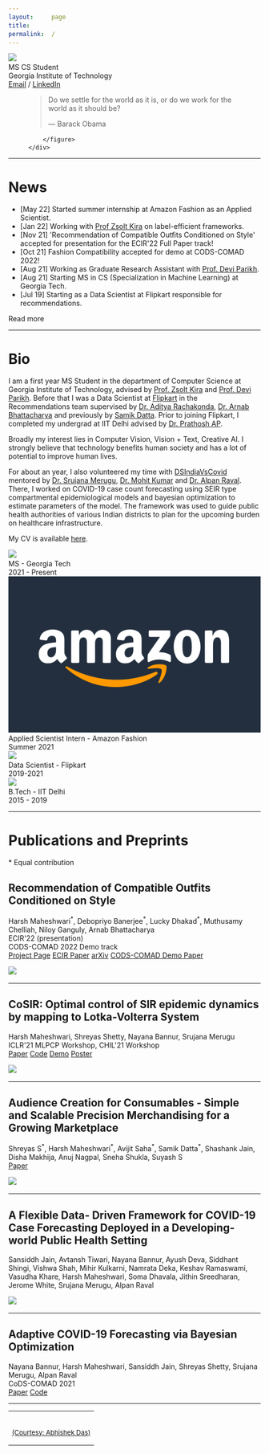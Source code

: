 ```yaml
---
layout:     page
title:
permalink:  /
---
```


<div class="row">
    <div class="col-sm-6 col-xs-12">
        <img src="/images/profile.jpeg">
    </div>
    <div class="col-sm-6 col-xs-12" style="margin-bottom: 0;">
        MS CS Student<br>
        Georgia Institute of Technology<br>
        <a target="_blank" href="mailto:harshm121@gmail.com">Email</a> / <a target="_blank" href="https://www.linkedin.com/in/harsh-maheshwari-650039110/">LinkedIn</a>
        <br>
        <figure>
            <blockquote cite="https://www.goodreads.com/quotes/9570805-the-choice-as-he-saw-it-was-this-you-give">
                <p>Do we settle for the world as it is, or do we work for the world as it should be?</p>
                <figcaption>— Barack Obama</figcaption>
            </blockquote>
            
        </figure>
    </div>
</div>
<hr>

<a name="/news"></a>

# News
- [May 22] Started summer internship at Amazon Fashion as an Applied Scientist.
- [Jan 22] Working with [Prof Zsolt Kira](https://faculty.cc.gatech.edu/~zk15/) on label-efficient frameworks. 
- [Nov 21] 'Recommendation of Compatible Outfits Conditioned on Style' accepted for presentation for the ECIR'22 Full Paper track!
- [Oct 21] Fashion Compatibility accepted for demo at CODS-COMAD 2022!
- [Aug 21] Working as Graduate Research Assistant with [Prof. Devi Parikh](https://www.cc.gatech.edu/~parikh/).
- [Aug 21] Starting MS in CS (Specialization in Machine Learning) at Georgia Tech.
- [Jul 19] Starting as a Data Scientist at Flipkart responsible for recommendations. 
<div id="read-more-button">
    <a nohref>Read more</a>
    
</div>

<hr>

<a name="/bio"></a>

# Bio

I am a first year MS Student in the department of Computer Science at Georgia Institute of Technology, advised by [Prof. Zsolt Kira](https://faculty.cc.gatech.edu/~zk15/) and [Prof. Devi Parikh](https://www.cc.gatech.edu/~parikh/). Before that I was a Data Scientist at [Flipkart](https://www.flipkart.com/) in the Recommendations team supervised by [Dr. Aditya Rachakonda](https://in.linkedin.com/in/adityarachakonda), [Dr. Arnab Bhattacharya](https://www.linkedin.com/in/arnab-bhattacharya-26383573) and previously by [Samik Datta](https://www.linkedin.com/in/samik-datta-7b2a927a/). Prior to joining Flipkart, I completed my undergrad at IIT Delhi advised by [Dr. Prathosh AP](https://sites.google.com/view/prathosh). 

Broadly my interest lies in Computer Vision, Vision + Text, Creative AI. I strongly believe that technology benefits human society and has a lot of potential to improve human lives.

For about an year, I also volunteered my time with [DSIndiaVsCovid](http://dsindiavscovid.org/) mentored by [Dr. Srujana Merugu](https://www.linkedin.com/in/srujana-merugu-a7243819/), [Dr. Mohit Kumar](https://www.linkedin.com/in/mohitkum/) and [Dr. Alpan Raval](https://www.linkedin.com/in/alpan-raval-36219a2/). There, I worked on COVID-19 case count forecasting using SEIR type compartmental epidemiological models and bayesian optimization to estimate parameters of the model. The framework was used to guide public health authorities of various Indian districts to plan for the upcoming burden on healthcare infrastructure. 

My CV is available [here](https://harshm121.github.io/PDFs/HarshMaheshwari_CV.pdf).

<div class="row" id="timeline-logos">
    <div class="col-xs-3">
        <div class="logo-wrap">
            <span class="helper"></span>
            <a target="_blank" href="//gatech.edu"><img src="/images/logos/gatech.jpeg"></a>
        </div>
        <div class="logo-desc">
            MS -  Georgia Tech<br>
            2021 - Present
        </div>
    </div>
    <div class="col-xs-3">
        <div class="logo-wrap">
            <span class="helper"></span>
            <a href="//amazon.com"><img src="/images/logos/amazon.png"></a>
        </div>
        <div class="logo-desc">
            Applied Scientist Intern - Amazon Fashion<br>
            Summer 2021
        </div>
    </div>
    <div class="col-xs-3">
        <div class="logo-wrap">
            <span class="helper"></span>
            <a href="//flipkart.com"><img src="/images/logos/flipkart.jpeg"></a>
        </div>
        <div class="logo-desc">
            Data Scientist - Flipkart<br>
            2019-2021
        </div>
    </div>
    <div class="col-xs-3">
        <div class="logo-wrap">
            <span class="helper"></span>
            <a href="//iitd.ac.in"><img src="/images/logos/iitd.png"></a>
        </div>
        <div class="logo-desc">
            B.Tech - IIT Delhi<br>
            2015 - 2019
        </div>
    </div>
</div>

---

<a name="/publications"></a>

# Publications and Preprints
<p>* Equal contribution</p>
<a name="satco"></a>
<h2 class="pubt">Recommendation of Compatible Outfits Conditioned on Style</h2>
<p class="pubd">
    <span class="authors">Harsh Maheshwari<sup>*</sup>, Debopriyo Banerjee<sup>*</sup>, Lucky Dhakad<sup>*</sup>, Muthusamy Chelliah, Niloy Ganguly, Arnab Bhattacharya </span><br>
    <span class="conf">ECIR'22 (presentation)</span><br>
    <span class="conf"> CODS-COMAD 2022 Demo track</span><br>
    <span class="links">
        <a target="_blank" href="https://harshm121.github.io/project_pages/satco_rec.html">Project Page</a>
        <a target="_blank" href="https://link.springer.com/chapter/10.1007/978-3-030-99736-6_3">ECIR Paper</a>
        <a target="_blank" href="https://arxiv.org/pdf/2203.16161.pdf">arXiv</a>
        <a target="_blank" href="https://harshm121.github.io/PDFs/satco_cods_paper.pdf">CODS-COMAD Demo Paper</a>
    </span>
   
</p>
<img src="/images/satcogen/satcogen.png">
<hr>

<a name="/cosir"></a>
<h2 class="pubt">CoSIR: Optimal control of SIR epidemic dynamics by mapping to Lotka-Volterra System</h2>
<p class="pubd">
    <span class="authors">Harsh Maheshwari, Shreyas Shetty, Nayana Bannur, Srujana Merugu</span><br>
    <span class="conf">ICLR'21 MLPCP Workshop, CHIL'21 Workshop</span><br>
    <!-- <span class="conf">Under review at NeurIPS 2021</span><br> -->
    <span class="links">
        <a target="_blank" href="https://www.medrxiv.org/content/10.1101/2020.11.10.20211995">Paper</a>
        <a target="_blank" href="https://github.com/dsindiavscovid/CoSIR">Code</a>
        <a target="_blank" href="http://cosir.herokuapp.com/">Demo</a>
        <a target="_blank" href="https://harshm121.github.io/PDFs/CoSIR_CHIL_poster.pdf">Poster</a>
    </span>
</p>
<img src="/images/cosir/cosir.png">
<hr>

<a name="/supermart"></a>
<h2 class="pubt">Audience Creation for Consumables - Simple and Scalable Precision Merchandising for a Growing Marketplace</h2>
<p class="pubd">
    <span class="authors">Shreyas S<sup>*</sup>, Harsh Maheshwari<sup>*</sup>, Avijit Saha<sup>*</sup>, Samik Datta<sup>*</sup>, Shashank Jain, Disha Makhija, Anuj Nagpal, Sneha Shukla, Suyash S</span><br>
    <span class="links">
        <a target="_blank" href="https://arxiv.org/abs/2011.08575">Paper</a>
    </span>
</p>
<img src="/images/supermart/supermart.png">
<hr>

<a name="/cityforecasting"></a>
<h2 class="pubt">A Flexible Data- Driven Framework for COVID-19 Case Forecasting Deployed in a Developing- world Public Health Setting</h2>
<p class="pubd">
    <span class="authors">Sansiddh Jain, Avtansh Tiwari, Nayana Bannur, Ayush Deva, Siddhant Shingi, Vishwa Shah, Mihir Kulkarni, Namrata Deka, Keshav Ramaswami, Vasudha Khare, Harsh Maheshwari, Soma Dhavala, Jithin Sreedharan, Jerome White, Srujana Merugu, Alpan Raval</span><br>
</p>
<img src="/images/cityforecasting/cityforecasting.png">
<hr>

<a name="/adaptiveforecast"></a>
<h2 class="pubt">Adaptive COVID-19 Forecasting via Bayesian Optimization</h2>
<p class="pubd">
    <span class="authors">Nayana Bannur, Harsh Maheshwari, Sansiddh Jain, Shreyas Shetty, Srujana Merugu, Alpan Raval</span><br>
    <span class="conf">CoDS-COMAD 2021</span><br>
    <span class="links">
        <a target="_blank" href="https://dl.acm.org/doi/10.1145/3430984.3431047">Paper</a>
        <a target="_blank" href="https://github.com/dsindiavscovid/covid19-india">Code</a>
    </span>
</p>
<hr>

<a name="/talks"></a>

<!-- # Talks

<div class="row">
    <div class="col-xs-6">
        <p class="talkd">
            <img src="/img/talks/visdial_rl_iccv17.jpg">
        </p>
    </div>
    <div class="col-xs-6">
        <p class="talkd">
            <img src="/img/talks/embodiedqa_cvpr18_4.jpg">
        </p>
    </div>
</div>
<div class="row">
    <div class="col-xs-12">
        <div class="talkt">
            <a target="_blank" href="https://slideslive.com/38928261/probing-emergent-semantics-in-predictive-agents-via-question-answering">
                ICML 2020: Probing Emergent Semantics in Predictive Agents via Question Answering
            </a>
        </div>
        <div class="talkt">
            <a target="_blank" href="https://slideslive.com/38917625/tarmac-targeted-multiagent-communication">
                ICML 2019 Imitation, Intent, and Interaction Workshop:
                Targeted Multi-Agent Communication
            </a>
        </div>
        <div class="talkt">
            <a target="_blank" href="https://www.facebook.com/icml.imls/videos/444326646299556/">
                ICML 2019 Oral: Targeted Multi-Agent Communication
            </a>
        </div>
        <div class="talkt">
            <a target="_blank" href="https://www.youtube.com/watch?v=WxYBp3Xr_Nc">
                Allen Institute for Artificial Intelligence: "Towards Agents that can See, Talk, and Act"
            </a>
        </div>
        <div class="talkt">
            <a target="_blank" href="https://www.youtube.com/watch?v=xoHvho-YRgs&t=7330">
                CoRL 2018 Spotlight: Neural Modular Control for Embodied Question Answering
            </a>
        </div>
        <div class="talkt">
            <a target="_blank" href="https://youtu.be/gz2VoDrvX-A?t=1h19m58s">
                CVPR 2018 Oral: Embodied Question Answering
            </a>
        </div>
        <div class="talkt">
            <a target="_blank" href="http://on-demand.gputechconf.com/gtc/2018/video/S8582/">
                NVIDIA GTC 2018
            </a>
        </div>
        <div class="talkt">
            <a target="_blank" href="https://www.youtube.com/watch?v=R4hugGnNr7s">
                ICCV 2017 Oral: Learning Cooperative Visual Dialog Agents with Deep RL
            </a>
        </div>
        <div class="talkt">
            <a target="_blank" href="https://youtu.be/KAlGWMJnWyc?t=26m56s">
                Visual Question Answering Challenge Workshop, CVPR 2017
            </a>
        </div>
        <div class="talkt">
            <a target="_blank" href="https://www.youtube.com/watch?v=I9OlorMh7wU">
                CVPR 2017 Spotlight: Visual Dialog
            </a>
        </div>
        <div class="talkt">
            <a target="_blank" href="http://techtalks.tv/talks/towards-transparent-visual-question-answering-systems/63026/">
                Visualization for Deep Learning Workshop, ICML 2016
            </a>
        </div>
    </div>
</div>
<hr>

<a name="/projects"></a> -->

<!-- # Other projects -->

<!-- <div class="row">
    <div class="col-sm-12">
        <h2 class="talkt" style="font-weight:300;"><a target="_blank" href="http://aipaygrad.es">aipaygrad.es</a></h2>
        <p class="talkd">
            aipaygrad.es provides statistics of industry job offers in Artificial Intelligence (AI).
            All data is anonymous, cross-verified against offer letters and will
            hopefully reduce information asymmetry.
            <a target="_blank" href="http://aipaygrad.es"><img style="margin-top: 10px;" src="/img/projects/ai-paygrades.png"></a>
        </p>
    </div>
    <div class="col-sm-12">
        <h2 class="talkt" style="font-weight:300;"><a target="_blank" href="http://aideadlin.es">aideadlin.es</a></h2>
        <p class="talkd">
            aideadlin.es is a webpage to keep track of CV/NLP/ML/AI conference deadlines. It's hosted on GitHub, and countdowns are automatically updated via pull requests to the data file in the repo.
            <a target="_blank" href="http://aideadlin.es"><img style="margin-top: 10px;" src="/img/projects/ai-deadlines-1547012831.png"></a>
        </p>
    </div>
</div>

<div class="row">
    <div class="col-sm-12">
        <h2 class="talkt" style="font-weight:300;"><a target="_blank" href="https://github.com/abhshkdz/neural-vqa-attention">neural-vqa-attention</a></h2>
        <p class="talkd">
            Torch implementation of an attention-based visual question answering model (Yang et al., CVPR16).
            The model looks at an image, reads a question, and comes up with an answer to the question and a heatmap of where it looked in the image to answer it.
            Some results <a href="https://computing.ece.vt.edu/~abhshkdz/neural-vqa-attention/figures/">here</a>.
            <a target="_blank" href="https://github.com/abhshkdz/neural-vqa-attention"><img class="project-img" src="/img/projects/neural-vqa-attention.jpg"></a>
        </p>
    </div>
</div>

<div class="row">
    <div class="col-sm-12">
        <h2 class="talkt" style="font-weight:300;"><a target="_blank" href="https://github.com/abhshkdz/neural-vqa">neural-vqa</a></h2>
        <p class="talkd">
            neural-vqa is an efficient, GPU-based Torch implementation of the visual question answering model from the NIPS 2015 paper 'Exploring Models and Data for Image Question Answering' by Ren et al.
            <a target="_blank" href="https://github.com/abhshkdz/neural-vqa"><img src="/img/projects/neural-vqa.jpg"></a>
        </p>
    </div>
</div>

<div class="row">
    <div class="col-sm-12">
        <h2 class="talkt" style="font-weight:300;"><a target="_blank" href="https://erdos.sdslabs.co">Erdős</a></h2>
        <p class="talkd">
            Erdős by <a target="_blank" href="//sdslabs.co">SDSLabs</a> is a competitive math learning platform, similar in spirit to <a href="https://projecteuler.net/">Project Euler</a>, albeit more feature-packed (support for holding competitions, has a social layer) and prettier.
            <a target="_blank" href="https://erdos.sdslabs.co"><img style="margin-top:10px;" src="/img/projects/erdos.jpg"></a>
        </p>
    </div>
</div>

<div class="row">
    <div class="col-sm-6">
        <h2 class="talkt" style="font-weight:300;"><a target="_blank" href="https://github.com/abhshkdz/graf">graf</a></h2>
        <p class="talkd">
            graf plots pretty git contribution bar graphs in the terminal.
            <code>gem install graf</code> to install.
            <a target="_blank" href="https://github.com/abhshkdz/graf"><img style="margin-top:10px;" src="/img/projects/graf.gif"></a>
        </p>
    </div>
    <div class="col-sm-6">
        <h2 class="talkt" style="font-weight:300;"><a target="_blank" href="https://github.com/abhshkdz/HackFlowy">HackFlowy</a></h2>
        <p class="talkd">
            Clone of <a href="//workflowy.com">WorkFlowy.com</a>, a beautiful, list-based note-taking website that has a 500-item monthly limit on the free tier :-(. This project is an open-source clone of WorkFlowy. "Make lists. Not war." :-)
            <a target="_blank" href="https://github.com/abhshkdz/HackFlowy"><img style="margin-top:40px;" src="/img/projects/hackflowy.png"></a>
        </p>
    </div>
</div>

<div class="row">
    <div class="col-sm-6">
        <h2 class="talkt" style="font-weight:300;"><a target="_blank" href="https://github.com/abhshkdz/AirMaps">AirMaps</a></h2>
        <p class="talkd">
            AirMaps was a fun hackathon project that lets users navigate through Google Earth with gestures and speech commands using a Kinect sensor. It was the <a target="_blank" href="https://blog.sdslabs.co/2014/02/code-fun-do">winning entry in Microsoft Code.Fun.Do</a>.
            <a target="_blank" href="https://github.com/abhshkdz/AirMaps"><img style="margin-top:10px;" src="/img/projects/airmaps.jpg"></a>
        </p>
    </div>
    <div class="col-sm-6">
        <h2 class="talkt" style="font-weight:300;"><a target="_blank" href="https://github.com/sdslabs/hackview">HackView</a></h2>
        <p class="talkd">
            Another fun hackathon-winning project built during Yahoo! HackU! 2012 that involves webRTC-based P2P video chat, and was faster than any other video chat provider (at the time, before Google launched Hangouts).
        </p>
    </div>
    <div class="col-sm-6">
        <h2 class="talkt" style="font-weight:300;"><a target="_blank" href="https://github.com/abhshkdz/8tracks-downloader">8tracks-downloader</a></h2>
        <p class="talkd">
            Ugly-looking, but super-effective bash script for downloading entire playlists from 8tracks. (Still works as of 10/2016).
        </p>
    </div>
</div> -->

<table width="100%" align="center" border="0" cellspacing="0" cellpadding="20">
    <tr>
      <td>
        <br>
        <p align="right"><font size="2">
          <a href="https://abhishekdas.com/">(Courtesy: Abhishek Das)</a>
          <!-- <a href="http://www.cs.berkeley.edu/~barron/"> this website</a> -->
          </font>
        </p>
      </td>
    </tr>
</table>

<script src="/js/jquery.min.js"></script>
<script type="text/javascript">
    $('ul:gt(0) li:gt(12)').hide();
    $('#read-more-button > a').click(function() {
        $('ul:gt(0) li:gt(12)').show();
        $('#read-more-button').hide();
    });
</script>

